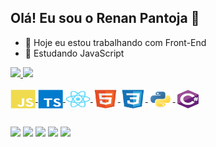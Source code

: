 ## Olá! Eu sou o Renan Pantoja 👋

- 🔭 Hoje eu estou trabalhando com Front-End
- 🌱 Estudando JavaScript

<div>
  <a href="https://github.com/rpantojaa">
  <img height="180em" src="https://github-readme-stats.vercel.app/api?username=rpantojaa&show_icons=true&theme=dark&include_açç_commits=true&count_private=true"/>
  <img height="170em" src="https://github-readme-stats.vercel.app/api/top-langs/?username=rpantojaa&layout=compact&langs_count-16&theme=dark"/>
</div>

<div style="display: inline_block"><br>
  <img align="center" alt="RPantoja-Js" height="30" width="40" src="https://raw.githubusercontent.com/devicons/devicon/master/icons/javascript/javascript-plain.svg">
  <img align="center" alt="RPantoja-Ts" height="30" width="40" src="https://raw.githubusercontent.com/devicons/devicon/master/icons/typescript/typescript-plain.svg">
  <img align="center" alt="RPantoja-React" height="30" width="40" src="https://raw.githubusercontent.com/devicons/devicon/master/icons/react/react-original.svg">
  <img align="center" alt="RPantoja-HTML" height="30" width="40" src="https://raw.githubusercontent.com/devicons/devicon/master/icons/html5/html5-original.svg">
  <img align="center" alt="RPantoja-CSS" height="30" width="40" src="https://raw.githubusercontent.com/devicons/devicon/master/icons/css3/css3-original.svg">
  <img align="center" alt="RPantoja-Python" height="30" width="40" src="https://raw.githubusercontent.com/devicons/devicon/master/icons/python/python-original.svg">
  <img align="center" alt="RPantoja-Csharp" height="30" width="40" src="https://raw.githubusercontent.com/devicons/devicon/master/icons/csharp/csharp-original.svg">
</div>
  
  ##
 
<div> 
  <a href="https://instagram.com/rpantojaa" target="_blank"><img src="https://img.shields.io/badge/-Instagram-%23E4405F?style=for-the-badge&logo=instagram&logoColor=white" target="_blank"></a>
 	<a href="https://www.twitch.tv/tojaah" target="_blank"><img src="https://img.shields.io/badge/Twitch-9146FF?style=for-the-badge&logo=twitch&logoColor=white" target="_blank"></a>
 <a href="https://discord.gg/ve672px" target="_blank"><img src="https://img.shields.io/badge/Discord-7289DA?style=for-the-badge&logo=discord&logoColor=white" target="_blank"></a> 
  <a href = "mailto:renanaspantoja@gmail.com"><img src="https://img.shields.io/badge/-Gmail-%23333?style=for-the-badge&logo=gmail&logoColor=white" target="_blank"></a>
  <a href="https://www.linkedin.com/in/renanaspantoja/" target="_blank"><img src="https://img.shields.io/badge/-LinkedIn-%230077B5?style=for-the-badge&logo=linkedin&logoColor=white" target="_blank"></a>
</div>

